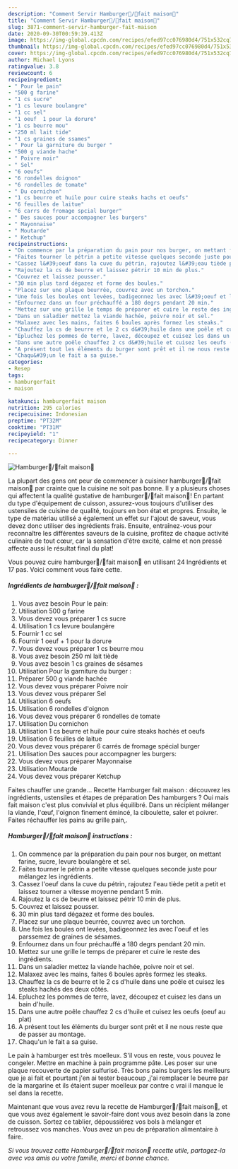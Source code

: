 ```yaml
---
description: "Comment Servir Hamburger💯/💯fait maison🍔"
title: "Comment Servir Hamburger💯/💯fait maison🍔"
slug: 3871-comment-servir-hamburger-fait-maison
date: 2020-09-30T00:59:39.413Z
image: https://img-global.cpcdn.com/recipes/efed97cc076980d4/751x532cq70/hamburger💯💯fait-maison🍔-photo-principale-de-la-recette.jpg
thumbnail: https://img-global.cpcdn.com/recipes/efed97cc076980d4/751x532cq70/hamburger💯💯fait-maison🍔-photo-principale-de-la-recette.jpg
cover: https://img-global.cpcdn.com/recipes/efed97cc076980d4/751x532cq70/hamburger💯💯fait-maison🍔-photo-principale-de-la-recette.jpg
author: Michael Lyons
ratingvalue: 3.8
reviewcount: 6
recipeingredient:
- " Pour le pain"
- "500 g farine"
- "1 cs sucre"
- "1 cs levure boulangre"
- "1 cc sel"
- "1 oeuf  1 pour la dorure"
- "1 cs beurre mou"
- "250 ml lait tide"
- "1 cs graines de ssames"
- " Pour la garniture du burger "
- "500 g viande hache"
- " Poivre noir"
- " Sel"
- "6 oeufs"
- "6 rondelles doignon"
- "6 rondelles de tomate"
- " Du cornichon"
- "1 cs beurre et huile pour cuire steaks hachs et oeufs"
- "6 feuilles de laitue"
- "6 carrs de fromage spcial burger"
- " Des sauces pour accompagner les burgers"
- " Mayonnaise"
- " Moutarde"
- " Ketchup"
recipeinstructions:
- "On commence par la préparation du pain pour nos burger, on mettant farine, sucre, levure boulangère et sel."
- "Faites tourner le pétrin a petite vitesse quelques seconde juste pour mélangez les ingrédients."
- "Cassez l&#39;oeuf dans la cuve du pétrin, rajoutez l&#39;eau tiède petit a petit et laissez tourner a vitesse moyenne pendant 5 min."
- "Rajoutez la cs de beurre et laissez pétrir 10 min de plus."
- "Couvrez et laissez pousser."
- "30 min plus tard dégazez et forme des boules."
- "Placez sur une plaque beurrée, couvrez avec un torchon."
- "Une fois les boules ont levées, badigeonnez les avec l&#39;oeuf et les parssemez de graines de sésames."
- "Enfournez dans un four préchauffé a 180 degrs pendant 20 min."
- "Mettez sur une grille le temps de préparer et cuire le reste des ingrédients."
- "Dans un saladier mettez la viande hachée, poivre noir et sel."
- "Malaxez avec les mains, faites 6 boules après formez les steaks."
- "Chauffez la cs de beurre et le 2 cs d&#39;huile dans une poêle et cuisez les steaks hachés des deux côtés."
- "Epluchez les pommes de terre, lavez, découpez et cuisez les dans un bain d&#39;huile."
- "Dans une autre poêle chauffez 2 cs d&#39;huile et cuisez les oeufs (oeuf au plat)"
- "A présent tout les éléments du burger sont prêt et il ne nous reste que de passer au montage."
- "Chaqu&#39;un le fait a sa guise."
categories:
- Resep
tags:
- hamburgerfait
- maison

katakunci: hamburgerfait maison 
nutrition: 295 calories
recipecuisine: Indonesian
preptime: "PT32M"
cooktime: "PT31M"
recipeyield: "1"
recipecategory: Dinner

---
```



![Hamburger💯/💯fait maison🍔](https://img-global.cpcdn.com/recipes/efed97cc076980d4/751x532cq70/hamburger💯💯fait-maison🍔-photo-principale-de-la-recette.jpg)

La plupart des gens ont peur de commencer à cuisiner hamburger💯/💯fait maison🍔 par crainte que la cuisine ne soit pas bonne. Il y a plusieurs choses qui affectent la qualité gustative de hamburger💯/💯fait maison🍔! En partant du type d'équipement de cuisson, assurez-vous toujours d'utiliser des ustensiles de cuisine de qualité, toujours en bon état et propres. Ensuite, le type de matériau utilisé a également un effet sur l'ajout de saveur, vous devez donc utiliser des ingrédients frais. Ensuite, entraînez-vous pour reconnaître les différentes saveurs de la cuisine, profitez de chaque activité culinaire de tout cœur, car la sensation d'être excité, calme et non pressé affecte aussi le résultat final du plat!

<!--inarticleads1-->

Vous pouvez cuire hamburger💯/💯fait maison🍔 en utilisant 24 Ingrédients et 17 pas. Voici comment vous faire cette.

##### Ingrédients de hamburger💯/💯fait maison🍔 :

1. Vous avez besoin  Pour le pain:
1. Utilisation 500 g farine
1. Vous devez vous préparer 1 cs sucre
1. Utilisation 1 cs levure boulangère
1. Fournir 1 cc sel
1. Fournir 1 oeuf + 1 pour la dorure
1. Vous devez vous préparer 1 cs beurre mou
1. Vous avez besoin 250 ml lait tiède
1. Vous avez besoin 1 cs graines de sésames
1. Utilisation  Pour la garniture du burger :
1. Préparer 500 g viande hachée
1. Vous devez vous préparer  Poivre noir
1. Vous devez vous préparer  Sel
1. Utilisation 6 oeufs
1. Utilisation 6 rondelles d&#39;oignon
1. Vous devez vous préparer 6 rondelles de tomate
1. Utilisation  Du cornichon
1. Utilisation 1 cs beurre et huile pour cuire steaks hachés et oeufs
1. Utilisation 6 feuilles de laitue
1. Vous devez vous préparer 6 carrés de fromage spécial burger
1. Utilisation  Des sauces pour accompagner les burgers:
1. Vous devez vous préparer  Mayonnaise
1. Utilisation  Moutarde
1. Vous devez vous préparer  Ketchup


Faites chauffer une grande… Recette Hamburger fait maison : découvrez les ingrédients, ustensiles et étapes de préparation Des hamburgers ? Oui mais fait maison c&#39;est plus convivial et plus équilibré. Dans un récipient mélanger la viande, l&#39;œuf, l&#39;oignon finement émincé, la ciboulette, saler et poivrer. Faites réchauffer les pains au grille pain,. 

<!--inarticleads2-->

##### Hamburger💯/💯fait maison🍔 instructions :

1. On commence par la préparation du pain pour nos burger, on mettant farine, sucre, levure boulangère et sel.
1. Faites tourner le pétrin a petite vitesse quelques seconde juste pour mélangez les ingrédients.
1. Cassez l&#39;oeuf dans la cuve du pétrin, rajoutez l&#39;eau tiède petit a petit et laissez tourner a vitesse moyenne pendant 5 min.
1. Rajoutez la cs de beurre et laissez pétrir 10 min de plus.
1. Couvrez et laissez pousser.
1. 30 min plus tard dégazez et forme des boules.
1. Placez sur une plaque beurrée, couvrez avec un torchon.
1. Une fois les boules ont levées, badigeonnez les avec l&#39;oeuf et les parssemez de graines de sésames.
1. Enfournez dans un four préchauffé a 180 degrs pendant 20 min.
1. Mettez sur une grille le temps de préparer et cuire le reste des ingrédients.
1. Dans un saladier mettez la viande hachée, poivre noir et sel.
1. Malaxez avec les mains, faites 6 boules après formez les steaks.
1. Chauffez la cs de beurre et le 2 cs d&#39;huile dans une poêle et cuisez les steaks hachés des deux côtés.
1. Epluchez les pommes de terre, lavez, découpez et cuisez les dans un bain d&#39;huile.
1. Dans une autre poêle chauffez 2 cs d&#39;huile et cuisez les oeufs (oeuf au plat)
1. A présent tout les éléments du burger sont prêt et il ne nous reste que de passer au montage.
1. Chaqu&#39;un le fait a sa guise.


Le pain à hamburger est très moelleux. S&#39;il vous en reste, vous pouvez le congeler. Mettre en machine à pain programme pâte. Les poser sur une plaque recouverte de papier sulfurisé. Très bons pains burgers les meilleurs que je ai fait et pourtant j&#39;en ai tester beaucoup ,j&#39;ai remplacer le beurre par de la margarine et ils étaient super moelleux par contre c vrai il manque le sel dans la recette. 

<!--inarticleads1-->

<p>
Maintenant que vous avez revu la recette de Hamburger💯/💯fait maison🍔, et que vous avez également le savoir-faire dont vous avez besoin dans la zone de cuisson. Sortez ce tablier, dépoussiérez vos bols à mélanger et retroussez vos manches. Vous avez un peu de préparation alimentaire à faire.
</p>

<p>
<i>Si vous trouvez cette Hamburger💯/💯fait maison🍔 recette utile, partagez-la avec vos amis ou votre famille, merci et bonne chance.</i>
</p>
